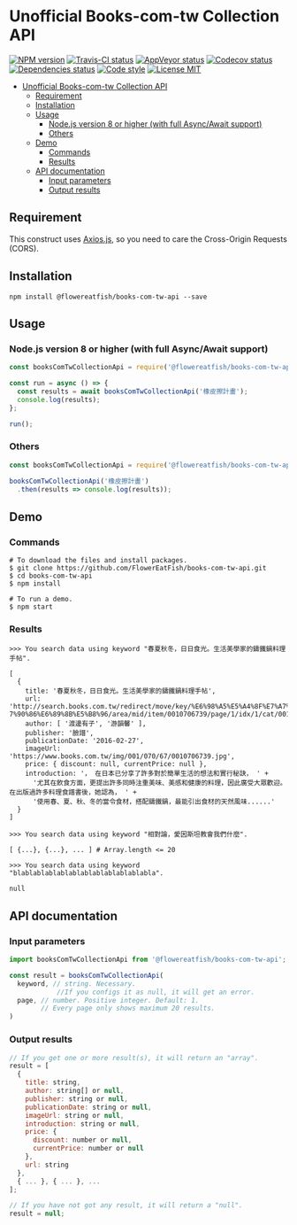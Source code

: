 # Unofficial Books-com-tw Collection API

[![NPM version](https://img.shields.io/npm/v/@flowereatfish/books-com-tw-api.svg)](https://www.npmjs.com/package/@flowereatfish/books-com-tw-api)
[![Travis-CI status](https://travis-ci.com/FlowerEatFish/books-com-tw-api.svg?branch=master)](https://travis-ci.com/FlowerEatFish/books-com-tw-api/builds)
[![AppVeyor status](https://ci.appveyor.com/api/projects/status/tg20it4v5621vv3y/branch/master?svg=true)](https://ci.appveyor.com/project/FlowerEatFish/books-com-tw-api/history)
[![Codecov status](https://codecov.io/gh/FlowerEatFish/books-com-tw-api/branch/master/graph/badge.svg)](https://codecov.io/gh/FlowerEatFish/books-com-tw-api/commits)
[![Dependencies status](https://david-dm.org/FlowerEatFish/books-com-tw-api/status.svg)](https://david-dm.org/FlowerEatFish/books-com-tw-api)
[![Code style](https://img.shields.io/badge/code_style-standard-brightgreen.svg)](https://standardjs.com)
[![License MIT](https://img.shields.io/badge/license-MIT-blue.svg)](https://opensource.org/licenses/MIT)

- [Unofficial Books-com-tw Collection API](#unofficial-books-com-tw-collection-api)
  - [Requirement](#requirement)
  - [Installation](#installation)
  - [Usage](#usage)
    - [Node.js version 8 or higher (with full Async/Await support)](#nodejs-version-8-or-higher-with-full-asyncawait-support)
    - [Others](#others)
  - [Demo](#demo)
    - [Commands](#commands)
    - [Results](#results)
  - [API documentation](#api-documentation)
    - [Input parameters](#input-parameters)
    - [Output results](#output-results)

## Requirement

This construct uses [Axios.js](https://github.com/axios/axios), so you need to care the Cross-Origin Requests (CORS).

## Installation

```shell
npm install @flowereatfish/books-com-tw-api --save
```

## Usage

### Node.js version 8 or higher (with full Async/Await support)

```javascript
const booksComTwCollectionApi = require('@flowereatfish/books-com-tw-api');

const run = async () => {
  const results = await booksComTwCollectionApi('橡皮擦計畫');
  console.log(results);
};

run();
```

### Others

```javascript
const booksComTwCollectionApi = require('@flowereatfish/books-com-tw-api');

booksComTwCollectionApi('橡皮擦計畫')
  .then(results => console.log(results));
```

## Demo

### Commands

```shell
# To download the files and install packages.
$ git clone https://github.com/FlowerEatFish/books-com-tw-api.git
$ cd books-com-tw-api
$ npm install

# To run a demo.
$ npm start
```

### Results

```shell
>>> You search data using keyword "春夏秋冬，日日食光。生活美學家的鑄鐵鍋料理手帖".

[
  {
    title: '春夏秋冬，日日食光。生活美學家的鑄鐵鍋料理手帖',
    url: 'http://search.books.com.tw/redirect/move/key/%E6%98%A5%E5%A4%8F%E7%A7%8B%E5%86%AC%EF%BC%8C%E6%97%A5%E6%97%A5%E9%A3%9F%E5%85%89%E3%80%82%E7%94%9F%E6%B4%BB%E7%BE%8E%E5%AD%B8%E5%AE%B6%E7%9A%84%E9%91%84%E9%90%B5%E9%8D%8B%E6%96%99%E
7%90%86%E6%89%8B%E5%B8%96/area/mid/item/0010706739/page/1/idx/1/cat/001/pdf/1',
    author: [ '渡邊有子', '游韻馨' ],
    publisher: '臉譜',
    publicationDate: '2016-02-27',
    imageUrl: 'https://www.books.com.tw/img/001/070/67/0010706739.jpg',
    price: { discount: null, currentPrice: null },
    introduction: '， 在日本已分享了許多對於簡單生活的想法和實行秘訣， ' +
      '尤其在飲食方面，更提出許多同時注重美味、美感和健康的料理，因此廣受大眾歡迎。 在出版過許多料理食譜書後，她認為， ' +
      '使用春、夏、秋、冬的當令食材，搭配鑄鐵鍋，最能引出食材的天然風味......'
  }
]
```

```shell
>>> You search data using keyword "相對論，愛因斯坦教會我們什麼".

[ {...}, {...}, ... ] # Array.length <= 20
```

```shell
>>> You search data using keyword "blablablablablablablablablablablabla".

null
```

## API documentation

### Input parameters

```javascript
import booksComTwCollectionApi from '@flowereatfish/books-com-tw-api';

const result = booksComTwCollectionApi(
  keyword, // string. Necessary.
            //If you configs it as null, it will get an error.
  page, // number. Positive integer. Default: 1.
        // Every page only shows maximum 20 results.
)
```

### Output results

```javascript
// If you get one or more result(s), it will return an "array".
result = [
  {
    title: string,
    author: string[] or null,
    publisher: string or null,
    publicationDate: string or null,
    imageUrl: string or null,
    introduction: string or null,
    price: {
      discount: number or null,
      currentPrice: number or null
    },
    url: string
  },
  { ... }, { ... }, ...
];

// If you have not got any result, it will return a "null".
result = null;
```
